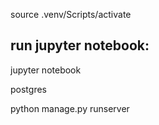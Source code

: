 source .venv/Scripts/activate

run jupyter notebook:
--------------------------------
jupyter notebook

postgres

python manage.py runserver